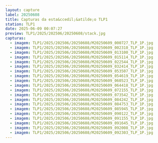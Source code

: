 ```yaml
---
layout: capture
label: 20250608
title: Capturas da esta&ccedil;&atilde;o TLP1
station: TLP1
date: 2025-06-09 00:07:27
preview: TLP1/2025/202506/20250608/stack.jpg
capturas:
  - imagem: TLP1/2025/202506/20250608/M20250609_000727_TLP_1P.jpg
  - imagem: TLP1/2025/202506/20250608/M20250609_002310_TLP_1P.jpg
  - imagem: TLP1/2025/202506/20250608/M20250609_013100_TLP_1P.jpg
  - imagem: TLP1/2025/202506/20250608/M20250609_015114_TLP_1P.jpg
  - imagem: TLP1/2025/202506/20250608/M20250609_022544_TLP_1P.jpg
  - imagem: TLP1/2025/202506/20250608/M20250609_032414_TLP_1P.jpg
  - imagem: TLP1/2025/202506/20250608/M20250609_053507_TLP_1P.jpg
  - imagem: TLP1/2025/202506/20250608/M20250609_054619_TLP_1P.jpg
  - imagem: TLP1/2025/202506/20250608/M20250609_060523_TLP_1P.jpg
  - imagem: TLP1/2025/202506/20250608/M20250609_064418_TLP_1P.jpg
  - imagem: TLP1/2025/202506/20250608/M20250609_072155_TLP_1P.jpg
  - imagem: TLP1/2025/202506/20250608/M20250609_073542_TLP_1P.jpg
  - imagem: TLP1/2025/202506/20250608/M20250609_084242_TLP_1P.jpg
  - imagem: TLP1/2025/202506/20250608/M20250609_084753_TLP_1P.jpg
  - imagem: TLP1/2025/202506/20250608/M20250609_085945_TLP_1P.jpg
  - imagem: TLP1/2025/202506/20250608/M20250609_090122_TLP_1P.jpg
  - imagem: TLP1/2025/202506/20250608/M20250609_091155_TLP_1P.jpg
  - imagem: TLP1/2025/202506/20250608/M20250609_091645_TLP_1P.jpg
  - imagem: TLP1/2025/202506/20250608/M20250609_092008_TLP_1P.jpg
  - imagem: TLP1/2025/202506/20250608/M20250609_092303_TLP_1P.jpg
---
```

